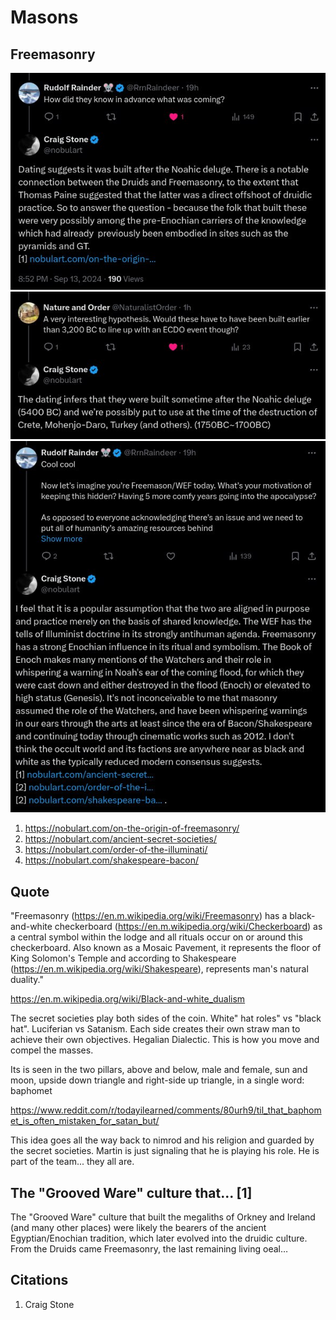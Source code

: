 # Masons

## Freemasonry

![](img/freemason1.jpg)
![](img/freemason2.jpg)
![](img/freemason3.jpg)

1. https://nobulart.com/on-the-origin-of-freemasonry/
2. https://nobulart.com/ancient-secret-societies/
3. https://nobulart.com/order-of-the-illuminati/
4. https://nobulart.com/shakespeare-bacon/

## Quote

"Freemasonry (https://en.m.wikipedia.org/wiki/Freemasonry) has a black-and-white checkerboard (https://en.m.wikipedia.org/wiki/Checkerboard) as a central symbol within the lodge and all rituals occur on or around this checkerboard. Also known as a Mosaic Pavement, it represents the floor of King Solomon's Temple and according to Shakespeare (https://en.m.wikipedia.org/wiki/Shakespeare), represents man's natural duality."

https://en.m.wikipedia.org/wiki/Black-and-white_dualism

The secret societies play both sides of the coin. White" hat roles" vs "black hat". Luciferian vs Satanism. Each side creates their own straw man to achieve their own objectives. Hegalian Dialectic. This is how you move and compel the masses.

Its is seen in the two pillars, above and below, male and female, sun and moon, upside down triangle and right-side up triangle, in a single word: baphomet

https://www.reddit.com/r/todayilearned/comments/80urh9/til_that_baphomet_is_often_mistaken_for_satan_but/

This idea goes all the way back to nimrod and his religion and guarded by the secret societies. Martin is just signaling that he is playing his role. He is part of the team... they all are.

## The "Grooved Ware" culture that... [1]

The "Grooved Ware" culture that built the megaliths of Orkney and Ireland (and many other places) were likely the bearers of the ancient Egyptian/Enochian tradition, which later evolved into the druidic culture. From the Druids came Freemasonry, the last remaining living oeal…

## Citations

1. Craig Stone